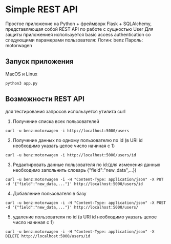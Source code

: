 # Simple REST API
Простое приложение на Python + фреймворк Flask + SQLAlchemy, представляющая собой 
REST API по работе с сущностью User
Для защиты приложениея используется basic access authentication со следующими парамерами
пользователя:
Логин: benz
Пароль: motorwagen

## Запуск приложения
MacOS и Linux
```
python3 app.py
```

## Возможности REST API
для тестирования запросов используется утилита curl

1. Получение списка всех пользователей
```
curl -u benz:motorwagen -i http://localhost:5000/users
```
2. Получение данных по одному пользователю по id (в URI id необходимо указать целое число
начиная с 1)
```
curl -u benz:motorwagen -i http://localhost:5000/users/id
```
3. Редактировать данные пользователя по id:(для изменения данных необходимо запольнить словарь
{"field":"new_data",...})
```
curl -u benz:motorwagen -i -H "Content-Type: application/json" -X PUT -d '{"field":"new_data,..."}' http://localhost:5000/users/id
```
4. Добавление пользователя в базу
```
curl -u benz:motorwagen -i -H "Content-Type: application/json" -X POST -d '{"field":"new_data,..."}' http://localhost:5000/users/
```
5. удаление пользователя по id (в URI id необходимо указать целое число
начиная с 1)
```
curl -u benz:motorwagen -i -H "Content-Type: application/json" -X DELETE http://localhost:5000/users/id
```
